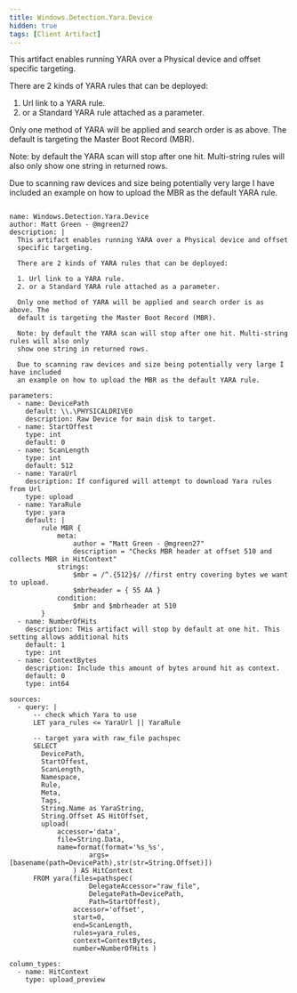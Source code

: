 ```yaml
---
title: Windows.Detection.Yara.Device
hidden: true
tags: [Client Artifact]
---
```


This artifact enables running YARA over a Physical device and offset
specific targeting.

There are 2 kinds of YARA rules that can be deployed:

1. Url link to a YARA rule.
2. or a Standard YARA rule attached as a parameter.

Only one method of YARA will be applied and search order is as above. The
default is targeting the Master Boot Record (MBR).

Note: by default the YARA scan will stop after one hit. Multi-string rules will also only
show one string in returned rows.

Due to scanning raw devices and size being potentially very large I have included
an example on how to upload the MBR as the default YARA rule.


<pre><code class="language-yaml">
name: Windows.Detection.Yara.Device
author: Matt Green - @mgreen27
description: |
  This artifact enables running YARA over a Physical device and offset
  specific targeting.

  There are 2 kinds of YARA rules that can be deployed:

  1. Url link to a YARA rule.
  2. or a Standard YARA rule attached as a parameter.

  Only one method of YARA will be applied and search order is as above. The
  default is targeting the Master Boot Record (MBR).

  Note: by default the YARA scan will stop after one hit. Multi-string rules will also only
  show one string in returned rows.

  Due to scanning raw devices and size being potentially very large I have included
  an example on how to upload the MBR as the default YARA rule.

parameters:
  - name: DevicePath
    default: \\.\PHYSICALDRIVE0
    description: Raw Device for main disk to target.
  - name: StartOffest
    type: int
    default: 0
  - name: ScanLength
    type: int
    default: 512
  - name: YaraUrl
    description: If configured will attempt to download Yara rules from Url
    type: upload
  - name: YaraRule
    type: yara
    default: |
        rule MBR {
            meta:
                author = "Matt Green - @mgreen27"
                description = "Checks MBR header at offset 510 and collects MBR in HitContext"
            strings:
                $mbr = /^.{512}$/ //first entry covering bytes we want to upload.
                $mbrheader = { 55 AA }
            condition:
                $mbr and $mbrheader at 510
        }
  - name: NumberOfHits
    description: THis artifact will stop by default at one hit. This setting allows additional hits
    default: 1
    type: int
  - name: ContextBytes
    description: Include this amount of bytes around hit as context.
    default: 0
    type: int64

sources:
  - query: |
      -- check which Yara to use
      LET yara_rules &lt;= YaraUrl || YaraRule

      -- target yara with raw_file pachspec
      SELECT
        DevicePath,
        StartOffest,
        ScanLength,
        Namespace,
        Rule,
        Meta,
        Tags,
        String.Name as YaraString,
        String.Offset AS HitOffset,
        upload(
            accessor='data',
            file=String.Data,
            name=format(format='%s_%s',
                    args=[basename(path=DevicePath),str(str=String.Offset)])
                ) AS HitContext
      FROM yara(files=pathspec(
                    DelegateAccessor="raw_file",
                    DelegatePath=DevicePath,
                    Path=StartOffest),
                accessor='offset',
                start=0,
                end=ScanLength,
                rules=yara_rules,
                context=ContextBytes,
                number=NumberOfHits )

column_types:
  - name: HitContext
    type: upload_preview

</code></pre>

